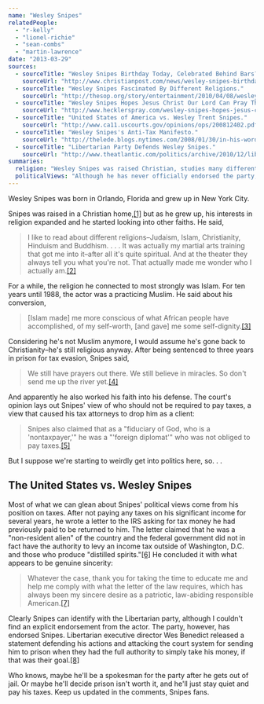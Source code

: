 ```yaml
---
name: "Wesley Snipes"
relatedPeople:
  - "r-kelly"
  - "lionel-richie"
  - "sean-combs"
  - "martin-lawrence"
date: "2013-03-29"
sources:
  - sourceTitle: "Wesley Snipes Birthday Today, Celebrated Behind Bars?"
    sourceUrl: "http://www.christianpost.com/news/wesley-snipes-birthday-today-celebrated-behind-bars-79203/"
  - sourceTitle: "Wesley Snipes Fascinated By Different Religions."
    sourceUrl: "http://thesop.org/story/entertainment/2010/04/08/wesley-snipes-fascinated-by-different-religions.php"
  - sourceTitle: "Wesley Snipes Hopes Jesus Christ Our Lord Can Pray The Handcuffs Off His Wrists."
    sourceUrl: "http://www.hecklerspray.com/wesley-snipes-hopes-jesus-christ-our-lord-can-pray-the-handcuffs-off-his-wrists/201053956.php"
  - sourceTitle: "United States of America vs. Wesley Trent Snipes."
    sourceUrl: "http://www.ca11.uscourts.gov/opinions/ops/200812402.pdf"
  - sourceTitle: "Wesley Snipes's Anti-Tax Manifesto."
    sourceUrl: "http://thelede.blogs.nytimes.com/2008/01/30/in-his-words-wesley-snipes-on-not-paying-taxes/"
  - sourceTitle: "Libertarian Party Defends Wesley Snipes."
    sourceUrl: "http://www.theatlantic.com/politics/archive/2010/12/libertarian-party-defends-wesley-snipes/67464/"
summaries:
  religion: "Wesley Snipes was raised Christian, studies many different religions, converted to Islam for a time, and now his religious affiliation is unclear."
  politicalViews: "Although he has never officially endorsed the party, Snipes' opinion that he should not be subject to federal taxes makes him sound like a Libertarian."
---
```


Wesley Snipes was born in Orlando, Florida and grew up in New York City.

Snipes was raised in a Christian home,<a class="source-citation" href="#http%3A%2F%2Fwww.christianpost.com%2Fnews%2Fwesley-snipes-birthday-today-celebrated-behind-bars-79203%2F" title="Wesley Snipes Birthday Today, Celebrated Behind Bars?">[1]</a> but as he grew up, his interests in religion expanded and he started looking into other faiths. He said,

>I like to read about different religions–Judaism, Islam, Christianity, Hinduism and Buddhism. . . . It was actually my martial arts training that got me into it–after all it's quite spiritual. And at the theater they always tell you what you're not. That actually made me wonder who I actually am.<a class="source-citation" href="#http%3A%2F%2Fthesop.org%2Fstory%2Fentertainment%2F2010%2F04%2F08%2Fwesley-snipes-fascinated-by-different-religions.php" title="Wesley Snipes Fascinated By Different Religions.">[2]</a>

For a while, the religion he connected to most strongly was Islam. For ten years until 1988, the actor was a practicing Muslim. He said about his conversion,

>[Islam made] me more conscious of what African people have accomplished, of my self-worth, [and gave] me some self-dignity.<a class="source-citation" href="#http%3A%2F%2Fwww.christianpost.com%2Fnews%2Fwesley-snipes-birthday-today-celebrated-behind-bars-79203%2F" title="Wesley Snipes Birthday Today, Celebrated Behind Bars?">[3]</a>

Considering he's not Muslim anymore, I would assume he's gone back to Christianity–he's still religious anyway. After being sentenced to three years in prison for tax evasion, Snipes said,

>We still have prayers out there. We still believe in miracles. So don't send me up the river yet.<a class="source-citation" href="#http%3A%2F%2Fwww.hecklerspray.com%2Fwesley-snipes-hopes-jesus-christ-our-lord-can-pray-the-handcuffs-off-his-wrists%2F201053956.php" title="Wesley Snipes Hopes Jesus Christ Our Lord Can Pray The Handcuffs Off His Wrists.">[4]</a>

And apparently he also worked his faith into his defense. The court's opinion lays out Snipes' view of who should not be required to pay taxes, a view that caused his tax attorneys to drop him as a client:

>Snipes also claimed that as a "fiduciary of God, who is a 'nontaxpayer,'" he was a "'foreign diplomat'" who was not obliged to pay taxes.<a class="source-citation" href="#http%3A%2F%2Fwww.ca11.uscourts.gov%2Fopinions%2Fops%2F200812402.pdf" title="United States of America vs. Wesley Trent Snipes.">[5]</a>

But I suppose we're starting to weirdly get into politics here, so. . .


## The United States vs. Wesley Snipes

Most of what we can glean about Snipes' political views come from his position on taxes. After not paying any taxes on his significant income for several years, he wrote a letter to the IRS asking for tax money he had previously paid to be returned to him. The letter claimed that he was a "non-resident alien" of the country and the federal government did not in fact have the authority to levy an income tax outside of Washington, D.C. and those who produce "distilled spirits."<a class="source-citation" href="#http%3A%2F%2Fwww.ca11.uscourts.gov%2Fopinions%2Fops%2F200812402.pdf" title="United States of America vs. Wesley Trent Snipes.">[6]</a> He concluded it with what appears to be genuine sincerity:

>Whatever the case, thank you for taking the time to educate me and help me comply with what the letter of the law requires, which has always been my sincere desire as a patriotic, law-abiding responsible American.<a class="source-citation" href="#http%3A%2F%2Fthelede.blogs.nytimes.com%2F2008%2F01%2F30%2Fin-his-words-wesley-snipes-on-not-paying-taxes%2F" title="Wesley Snipes&apos;s Anti-Tax Manifesto.">[7]</a>

Clearly Snipes can identify with the Libertarian party, although I couldn't find an explicit endorsement from the actor. The party, however, has endorsed Snipes. Libertarian executive director Wes Benedict released a statement defending his actions and attacking the court system for sending him to prison when they had the full authority to simply take his money, if that was their goal.<a class="source-citation" href="#http%3A%2F%2Fwww.theatlantic.com%2Fpolitics%2Farchive%2F2010%2F12%2Flibertarian-party-defends-wesley-snipes%2F67464%2F" title="Libertarian Party Defends Wesley Snipes.">[8]</a>

Who knows, maybe he'll be a spokesman for the party after he gets out of jail. Or maybe he'll decide prison isn't worth it, and he'll just stay quiet and pay his taxes. Keep us updated in the comments, Snipes fans.